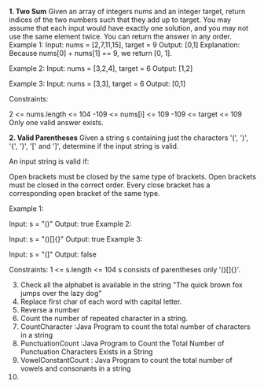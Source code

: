 **1. Two Sum**
Given an array of integers nums and an integer target, return indices of the two numbers such that they add up to target.
You may assume that each input would have exactly one solution, and you may not use the same element twice.
You can return the answer in any order.
Example 1:
Input: nums = [2,7,11,15], target = 9
Output: [0,1]
Explanation: Because nums[0] + nums[1] == 9, we return [0, 1].

Example 2:
Input: nums = [3,2,4], target = 6
Output: [1,2]

Example 3:
Input: nums = [3,3], target = 6
Output: [0,1]


Constraints:

2 <= nums.length <= 104
-109 <= nums[i] <= 109
-109 <= target <= 109
Only one valid answer exists.

**2. Valid Parentheses**
Given a string s containing just the characters '(', ')', '{', '}', '[' and ']', determine if the input string is valid.

An input string is valid if:

Open brackets must be closed by the same type of brackets.
Open brackets must be closed in the correct order.
Every close bracket has a corresponding open bracket of the same type.


Example 1:

Input: s = "()"
Output: true
Example 2:

Input: s = "()[]{}"
Output: true
Example 3:

Input: s = "(]"
Output: false

Constraints:
1 <= s.length <= 104
s consists of parentheses only '()[]{}'.

3. Check all the alphabet is available in the string
   "The quick brown fox jumps over the lazy dog"
4. Replace first char of each word with capital letter.
5. Reverse a number
6. Count the number of repeated character in a string.
7. CountCharacter :Java Program to count the total number of characters in a string
8. PunctuationCount :Java Program to Count the Total Number of Punctuation Characters Exists in a String
9. VowelConstantCount : Java Program to count the total number of vowels and consonants in a string
10. 